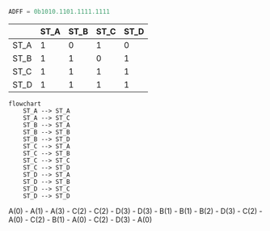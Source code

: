 ```python
ADFF = 0b1010.1101.1111.1111
```

|      | ST_A | ST_B | ST_C | ST_D |
|------|------|------|------|------|
| ST_A | 1    | 0    | 1    | 0    |
| ST_B | 1    | 1    | 0    | 1    |
| ST_C | 1    | 1    | 1    | 1    |
| ST_D | 1    | 1    | 1    | 1    |

```mermaid
flowchart 
	ST_A --> ST_A
	ST_A --> ST_C
	ST_B --> ST_A
	ST_B --> ST_B
	ST_B --> ST_D
	ST_C --> ST_A
	ST_C --> ST_B
	ST_C --> ST_C
	ST_C --> ST_D
	ST_D --> ST_A
	ST_D --> ST_B
	ST_D --> ST_C
	ST_D --> ST_D
```

A(0) - A(1) - A(3) - C(2) - C(2) - D(3) - D(3) - B(1) - B(1) - B(2) - D(3) - C(2) - A(0) - C(2) - B(1) - A(0) - C(2) - D(3) - A(0)